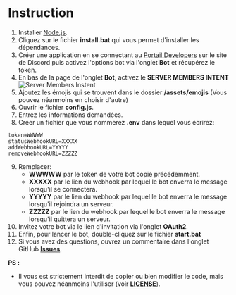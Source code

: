 # Instruction
1.  Installer [Node.js](https://nodejs.org/en/).
2.  Cliquez sur le fichier __**install.bat**__ qui vous permet d'installer les dépendances.
3.  Créer une application en se connectant au [Portail Developers](https://discordapp.com/developers/applications/) sur le site de Discord puis activez l'options bot via l'onglet **Bot** et récupérez le token.
4.  En bas de la page de l'onglet **Bot**, activez le __**SERVER MEMBERS INTENT**__
    ![Server Members Instent](https://i.imgur.com/ywbvEv0.png)
5. Ajoutez les émojis qui se trouvent dans le dossier __/assets/emojis__ (Vous pouvez néanmoins en choisir d'autre)
6.  Ouvrir le fichier __**config.js**__.
7.  Entrez les informations demandées.
8.  Créer un fichier que vous nommerez **.env** dans lequel vous écrirez:
```
token=WWWWW
statusWebhookURL=XXXXX
addWebhookURL=YYYYY
removeWebhookURL=ZZZZZ
```
9.  Remplacer:
    * __WWWWW__ par le token de votre bot copié précédemment.
    * __XXXXX__ par le lien du webhook par lequel le bot enverra le message lorsqu'il se connectera.
    * __YYYYY__ par le lien du webhook par lequel le bot enverra le message lorsqu'il rejoindra un serveur.
    * __ZZZZZ__ par le lien du webhook par lequel le bot enverra le message lorsqu'il quittera un serveur.
10.  Invitez votre bot via le lien d'invitation via l'onglet **OAuth2**.
11.  Enfin, pour lancer le bot, double-cliquez sur le fichier __**start.bat**__
12. Si vous avez des questions, ouvrez un commentaire dans l'onglet GitHub **[Issues](https://github.com/aeziotech/bunny-logger/issues)**.

__**PS :**__
* Il vous est strictement interdit de copier ou bien modifier le code, mais vous pouvez néanmoins l'utiliser (voir **[LICENSE](https://github.com/aeziotech/bunny-logger/blob/main/LICENSE)**).